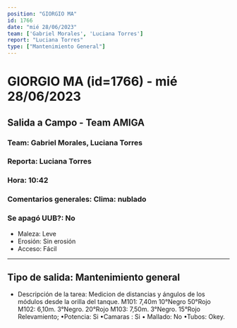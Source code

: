 ```yaml
---
position: "GIORGIO MA"
id: 1766
date: "mié 28/06/2023"
team: ['Gabriel Morales', 'Luciana Torres']
report: "Luciana Torres"
type: ["Mantenimiento General"]
---
```


# GIORGIO MA (id=1766) - mié 28/06/2023
## Salida a Campo - Team AMIGA
### Team: Gabriel Morales, Luciana Torres
### Reporta: Luciana Torres
### Hora: 10:42
### Comentarios generales: Clima: nublado 
### Se apagó UUB?: No 
- Maleza: Leve
- Erosión: Sin erosión
- Acceso: Fácil
---------
## Tipo de salida: Mantenimiento general
   - Descripción de la tarea: Medicion de distancias y ángulos de los módulos desde la orilla del tanque. 
M101: 7,40m 10°Negro 50°Rojo
M102: 6,10m. 3°Negro.  20°Rojo 
M103: 7,50m.  3°Negro. 15°Rojo 
Relevamiento; 
•Potencia: Si 
•Camaras : Si 
• Mallado: No 
•Tubos: Okey. 

